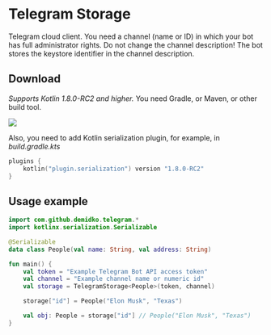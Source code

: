 # Telegram Storage

Telegram cloud client. You need a channel (name or ID) in which your bot has full administrator
rights. Do not change the channel description! The bot stores the keystore identifier in the channel
description.

## Download

_Supports Kotlin 1.8.0-RC2 and higher._ You need Gradle, or Maven, or other build tool. 

[![](https://jitpack.io/v/demidko/telegram-storage.svg)](https://jitpack.io/#demidko/telegram-storage)

Also, you need to add Kotlin serialization plugin, for example, in _build.gradle.kts_
```kotlin
plugins {
    kotlin("plugin.serialization") version "1.8.0-RC2"
}
```

## Usage example

```kotlin
import com.github.demidko.telegram.*
import kotlinx.serialization.Serializable

@Serializable
data class People(val name: String, val address: String)

fun main() {
    val token = "Example Telegram Bot API access token"
    val channel = "Example channel name or numeric id"
    val storage = TelegramStorage<People>(token, channel)

    storage["id"] = People("Elon Musk", "Texas")

    val obj: People = storage["id"] // People("Elon Musk", "Texas")
}
```
